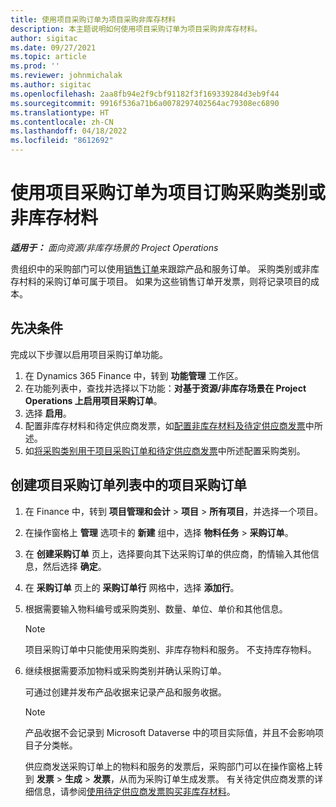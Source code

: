 ```yaml
---
title: 使用项目采购订单为项目采购非库存材料
description: 本主题说明如何使用项目采购订单为项目采购非库存材料。
author: sigitac
ms.date: 09/27/2021
ms.topic: article
ms.prod: ''
ms.reviewer: johnmichalak
ms.author: sigitac
ms.openlocfilehash: 2aa8fb94e2f9cbf91182f3f169339284d3eb9f44
ms.sourcegitcommit: 9916f536a71b6a0078297402564ac79308ec6890
ms.translationtype: HT
ms.contentlocale: zh-CN
ms.lasthandoff: 04/18/2022
ms.locfileid: "8612692"
---
```

# <a name="order-procurement-categories-or-non-stocked-materials-for-a-project-using-project-purchase-orders"></a>使用项目采购订单为项目订购采购类别或非库存材料

_**适用于：** 面向资源/非库存场景的 Project Operations_

贵组织中的采购部门可以使用[销售订单](/dynamics365/supply-chain/procurement/purchase-order-overview)来跟踪产品和服务订单。 采购类别或非库存村料的采购订单可属于项目。 如果为这些销售订单开发票，则将记录项目的成本。

## <a name="prerequisites"></a>先决条件
完成以下步骤以启用项目采购订单功能。

1. 在 Dynamics 365 Finance 中，转到 **功能管理** 工作区。
2. 在功能列表中，查找并选择以下功能：**对基于资源/非库存场景在 Project Operations 上启用项目采购订单**。
3. 选择 **启用**。
4. 配置非库存材料和待定供应商发票，如[配置非库存材料及待定供应商发票](configure-materials-nonstocked.md)中所述。
5. 如[将采购类别用于项目采购订单和待定供应商发票](configure-procurement-categories.md)中所述配置采购类别。

## <a name="create-a-project-purchase-order-from-the-project-purchase-order-list"></a>创建项目采购订单列表中的项目采购订单

1. 在 Finance 中，转到 **项目管理和会计** > **项目** > **所有项目**，并选择一个项目。
2. 在操作窗格上 **管理** 选项卡的 **新建** 组中，选择 **物料任务** > **采购订单**。
3. 在 **创建采购订单** 页上，选择要向其下达采购订单的供应商，酌情输入其他信息，然后选择 **确定**。
4. 在 **采购订单** 页上的 **采购订单行** 网格中，选择 **添加行**。
5. 根据需要输入物料编号或采购类别、数量、单位、单价和其他信息。

    > [!NOTE]
    > 项目采购订单中只能使用采购类别、非库存物料和服务。 不支持库存物料。

6. 继续根据需要添加物料或采购类别并确认采购订单。

    可通过创建并发布产品收据来记录产品和服务收据。

    > [!NOTE]
    > 产品收据不会记录到 Microsoft Dataverse 中的项目实际值，并且不会影响项目子分类帐。

    供应商发送采购订单上的物料和服务的发票后，采购部门可以在操作窗格上转到 **发票** > **生成** > **发票**，从而为采购订单生成发票。 有关待定供应商发票的详细信息，请参阅[使用待定供应商发票购买非库存材料](pending-vendor-invoices.md)。

